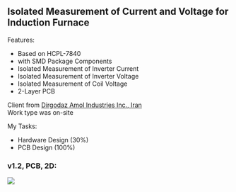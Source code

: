 ## Isolated Measurement of Current and Voltage for Induction Furnace

Features:
- Based on HCPL-7840
- with SMD Package Components
- Isolated Measurement of Inverter Current
- Isolated Measurement of Inverter Voltage
- Isolated Measurement of Coil Voltage
- 2-Layer PCB

Client from [Dirgodaz Amol Industries Inc., Iran](https://dirgodazamol.com/en/)  
Work type was on-site

My Tasks:  
- Hardware Design (30%)
- PCB Design (100%)

### v1.2, PCB, 2D:
![](https://s32.picofile.com/file/8478198792/v1_2_PCB_2D.png)